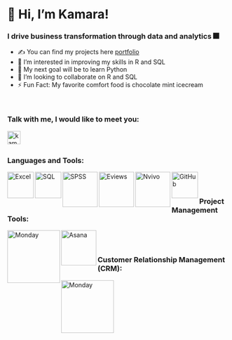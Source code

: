 # 👋 Hi, I’m Kamara!

### I drive business transformation through data and analytics 🎆

- ✍ You can find my projects here [portfolio](https://github.com/kamararichards/PortfolioProjects)
- 👀 I’m interested in improving my skills in R and SQL
- 🥅 My next goal will be to learn Python
- 💞️ I’m looking to collaborate on R and SQL
- ⚡ Fun Fact: My favorite comfort food is chocolate mint icecream

<br />

### Talk with me, I would like to meet you:
[<img align="left" alt="kamararichards | LinkedIn" width="30px" src="https://github.com/kamararichards/Images/blob/main/linkedin.png" />](https://www.linkedin.com/in/kamararichards/)

<br />
<br />

### Languages and Tools:
<img align="left" alt="Excel" width="60px" src="https://github.com/kamararichards/Images/blob/main/Excel.png" />
<img align="left" alt="SQL" width="60px" src="https://github.com/kamararichards/Images/blob/main/SQL.png" />
<img align="left" alt="SPSS" width="80px" src="https://github.com/kamararichards/Images/blob/main/spss%20logo%202.png" />
<img align="left" alt="Eviews" width="80px" src="https://github.com/kamararichards/Images/blob/main/Eviews%204.jpg" />
<img align="left" alt="Nvivo" width="80px" src="https://github.com/kamararichards/Images/blob/main/NVivo_Logo.png" />
<img align="left" alt="GitHub" width="60px" src="https://github.com/kamararichards/Images/blob/main/Git%20Hub%20Logo%202.png" />

<br />
<br />

### Project Management Tools:
<img align="left" alt="Monday" width="120px" src="https://github.com/kamararichards/Images/blob/main/monday%20logo.png" />
<img align="left" alt="Asana" width="80px" src="https://github.com/kamararichards/Images/blob/main/Asana_logo%203.png" />

<br />
<br />

### Customer Relationship Management (CRM):
<img align="left" alt="Monday" width="120px" src="https://github.com/kamararichards/Images/blob/main/monday%20logo.png" />

<!---
kamararichards/kamararichards is a ✨ special ✨ repository because its `README.md` (this file) appears on your GitHub profile.
You can click the Preview link to take a look at your changes.
--->
